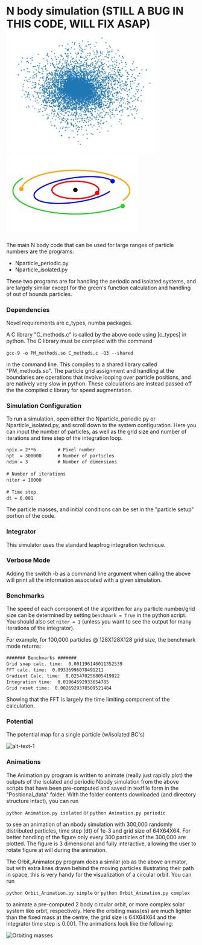 # N body simulation (STILL A BUG IN THIS CODE, WILL FIX ASAP) <img src= ./photo.png width="400"> <img src= ./orbit_complex.png width="350">

The main N body code that can be used for large ranges of particle numbers are the programs:
- Nparticle_periodic.py
- Nparticle_isolated.py

These two programs are for handling the periodic and isolated systems, and are largely similar except for the green's
function calculation and handling of out of bounds particles.

### Dependencies
Novel requirements are c_types, numba packages.

A C library "C_methods.c" is called by the above code using [c_types] in python. The C library must be compiled with the command 

```gcc-9 -o PM_methods.so C_methods.c -O3 --shared```

in the command line. This compiles to a shared library called "PM_methods.so". The particle grid assignment and handling at the boundaries are operations that involve looping over particle positions, and are natively very slow in python. These calculations are instead passed off the the compiled c library for speed augmentation. 

### Simulation Configuration
To run a simulation, open either the Nparticle_periodic.py or Nparticle_isolated.py, and scroll down to the system configuration. Here you can input the number of particles, as well as the grid size and number of iterations and time step of the integration loop.

```
npix = 2**6        # Pixel number
npt  = 300000      # Number of particles
ndim = 3           # Number of dimensions

# Number of iterations
niter = 10000

# Time step
dt = 0.001
```
The particle masses, and initial conditions can be set in the "particle setup" portion of the code.

### Integrator

This simulator uses the standard leapfrog integration technique.

### Verbose Mode
Adding the switch -b as a command line argument when calling the above will print all the information associated with a given simulation. 

### Benchmarks
The speed of each component of the algorithm for any particle number/grid size can be determined by setting
```benchmark = True``` in the python script. You should also set ```niter = 1``` (unless you want to see the output for many iterations of the integrator).

For example, for 100,000 particles @ 128X128X128 grid size, the benchmark mode returns:

```
####### Benchmarks #######
Grid snap calc. time:  0.001196146011352539
FFT calc. time:  0.09336996078491211
Gradient Calc. time:  0.025470256805419922
Integration time:  0.01964592933654785
Grid reset time:  0.0026929378509521484
```
Showing that the FFT is largely the time limiting component of the calculation.

### Potential
The potential map for a single particle (w/isolated BC's) 

![alt-text-1](./Isolated_potential_map.png) 

### Animations

The Animation.py program is written to animate (really just rapidly plot) the outputs of the isolated and periodic Nbody simulation from the above scripts that have been pre-computed and saved in textfile form in the "Positional_data" folder. With the folder contents downloaded (and directory structure intact), you can run

```python Animation.py isolated```
or 
```python Animation.py periodic```

to see an animation of an nbody simulation with 300,000 randomly distributed particles, time step (dt) of 1e-3 and grid size of 64X64X64. For better handling of the figure only every 300 particles of the 300,000 are plotted. The figure is 3 dimensional and fully interactive, allowing the user to rotate figure at will during the animation. 

The Orbit_Animator.py program does a similar job as the above animator, but with extra lines drawn behind the moving particles illustrating their path in space, this is very handy for the visualization of a circular orbit. You can run

```python Orbit_Animation.py simple```
or 
```python Orbit_Animation.py complex```

to animate a pre-computed 2 body circular orbit, or more complex solar system like orbit, respectively. Here the orbiting mass(es) are much lighter than the fixed mass at the centre, the grid size is 64X64X64 and the integrator time step is 0.001. The animations look like the following:

![Orbiting masses](./Orbit_complex.png)
